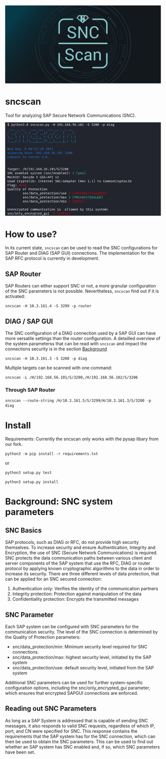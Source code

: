 ![](images/snclogo_header.png)


# sncscan
Tool for analyzing SAP Secure Network Communications (SNC).

![](images/sncscan.png)

# How to use?

In its current state, `sncscan` can be used to read the SNC configurations for SAP Router and DIAG (SAP GUI) connections. The implementation for the SAP RFC protocol is currently in development.


## SAP Router

SAP Routers can either support SNC or not, a more granular configuration of the SNC parameters is not possible.
Nevertheless, `sncscan` find out if it is activated:

```
sncscan -H 10.3.161.4 -S 3299 -p router
```


## DIAG / SAP GUI

The SNC configuration of a DIAG connection used by a SAP GUI can have more versatile settings than the router configuration.
A detailled overview of the system parameterss that can be read with `sncscan` and impact the connections security is in the section [Background](#background-snc-system-parameters)

```
sncscan -H 10.3.161.3 -S 3200 -p diag
```

Multiple targets can be scanned with one command:

```
sncscan -L /H/192.168.56.101/S/3200,/H/192.168.56.102/S/3206 
```


### Through SAP Router

```
sncscan --route-string /H/10.3.161.5/S/3299/H/10.3.161.3/S/3200 -p diag
```

# Install
Requirements: Currently the sncscan only works with the pysap libary from our fork. 

```
python3 -m pip install -r requirements.txt
```

or

```
python3 setup.py test
```

```
python3 setup.py install
```


# Background: SNC system parameters

## SNC Basics

SAP protocols, such as DIAG or RFC, do not provide high security themselves. To increase security and ensure Authentication, Integrity and Encryption, the use of SNC (Secure Network Communications) is required.
SNC protects the data communication paths between various client and server components of the SAP system that use the RFC, DIAG or router protocol by applying known cryptographic algorithms to the data in order to increase its security.
There are three different levels of data protection, that can be applied for an SNC secured connection:

1. Authentication only: Verifies the identity of the communication partners
2. Integrity protection: Protection against manipulation of the data
3. Confidentiality protection: Encrypts the transmitted messages


## SNC Parameter

Each SAP system can be configured with SNC parameters for the communication security. 
The level of the SNC connection is determined by the Quality of Protection parameters:
- snc/data_protection/min: Minimum security level required for SNC connections.
- snc/data_protection/max: highest security level, initiated by the SAP system
- snc/data_protection/use: default security level, initiated from the SAP system

Additional SNC parameters can be used for further system-specific configuration options, including the snc/only_encrypted_gui parameter, which ensures that encrypted SAPGUI connections are enforced. 


## Reading out SNC Parameters

As long as a SAP System is addressed that is capable of sending SNC messages, it also responds to valid SNC requests, regardless of which IP, port, and CN were specified for SNC. 
This response contains the requirements that the SAP system has for the SNC connection, which can then be used to obtain the SNC parameters.
This can be used to find out whether an SAP system has SNC enabled and, if so, which SNC parameters have been set.
